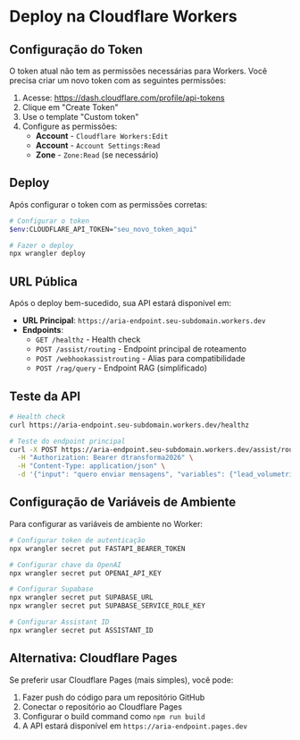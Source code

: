 # Deploy na Cloudflare Workers

## Configuração do Token

O token atual não tem as permissões necessárias para Workers. Você precisa criar um novo token com as seguintes permissões:

1. Acesse: https://dash.cloudflare.com/profile/api-tokens
2. Clique em "Create Token"
3. Use o template "Custom token"
4. Configure as permissões:
   - **Account** - `Cloudflare Workers:Edit`
   - **Account** - `Account Settings:Read`
   - **Zone** - `Zone:Read` (se necessário)

## Deploy

Após configurar o token com as permissões corretas:

```bash
# Configurar o token
$env:CLOUDFLARE_API_TOKEN="seu_novo_token_aqui"

# Fazer o deploy
npx wrangler deploy
```

## URL Pública

Após o deploy bem-sucedido, sua API estará disponível em:

- **URL Principal**: `https://aria-endpoint.seu-subdomain.workers.dev`
- **Endpoints**:
  - `GET /healthz` - Health check
  - `POST /assist/routing` - Endpoint principal de roteamento
  - `POST /webhookassistrouting` - Alias para compatibilidade
  - `POST /rag/query` - Endpoint RAG (simplificado)

## Teste da API

```bash
# Health check
curl https://aria-endpoint.seu-subdomain.workers.dev/healthz

# Teste do endpoint principal
curl -X POST https://aria-endpoint.seu-subdomain.workers.dev/assist/routing \
  -H "Authorization: Bearer dtransforma2026" \
  -H "Content-Type: application/json" \
  -d '{"input": "quero enviar mensagens", "variables": {"lead_volumetria": "1500"}}'
```

## Configuração de Variáveis de Ambiente

Para configurar as variáveis de ambiente no Worker:

```bash
# Configurar token de autenticação
npx wrangler secret put FASTAPI_BEARER_TOKEN

# Configurar chave da OpenAI
npx wrangler secret put OPENAI_API_KEY

# Configurar Supabase
npx wrangler secret put SUPABASE_URL
npx wrangler secret put SUPABASE_SERVICE_ROLE_KEY

# Configurar Assistant ID
npx wrangler secret put ASSISTANT_ID
```

## Alternativa: Cloudflare Pages

Se preferir usar Cloudflare Pages (mais simples), você pode:

1. Fazer push do código para um repositório GitHub
2. Conectar o repositório ao Cloudflare Pages
3. Configurar o build command como `npm run build`
4. A API estará disponível em `https://aria-endpoint.pages.dev`
